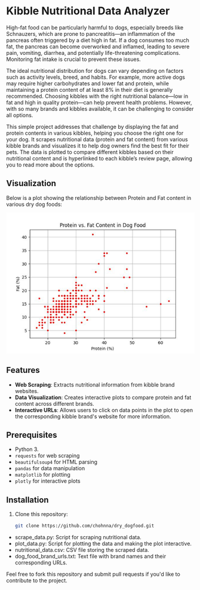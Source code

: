 # Kibble Nutritional Data Analyzer

High-fat food can be particularly harmful to dogs, especially breeds like Schnauzers, which are prone to pancreatitis—an inflammation of the pancreas often triggered by a diet high in fat. If a dog consumes too much fat, the pancreas can become overworked and inflamed, leading to severe pain, vomiting, diarrhea, and potentially life-threatening complications. Monitoring fat intake is crucial to prevent these issues.

The ideal nutritional distribution for dogs can vary depending on factors such as activity levels, breed, and habits. For example, more active dogs may require higher carbohydrates and lower fat and protein, while maintaining a protein content of at least 8% in their diet is generally recommended. Choosing kibbles with the right nutritional balance—low in fat and high in quality protein—can help prevent health problems. However, with so many brands and kibbles available, it can be challenging to consider all options.

This simple project addresses that challenge by displaying the fat and protein contents in various kibbles, helping you choose the right one for your dog. It scrapes nutritional data (protein and fat content) from various kibble brands and visualizes it to help dog owners find the best fit for their pets. The data is plotted to compare different kibbles based on their nutritional content and is hyperlinked to each kibble’s review page, allowing you to read more about the options.


## Visualization

Below is a plot showing the relationship between Protein and Fat content in various dry dog foods:

![Protein vs Fat Content](drydogfood.jpeg)

## Features

- **Web Scraping**: Extracts nutritional information from kibble brand websites.
- **Data Visualization**: Creates interactive plots to compare protein and fat content across different brands.
- **Interactive URLs**: Allows users to click on data points in the plot to open the corresponding kibble brand's website for more information.

## Prerequisites

- Python 3.
- `requests` for web scraping
- `beautifulsoup4` for HTML parsing
- `pandas` for data manipulation
- `matplotlib` for plotting
- `plotly` for interactive plots

## Installation

1. Clone this repository:
   ```bash
   git clone https://github.com/chohnna/dry_dogfood.git

- scrape_data.py: Script for scraping nutritional data.
- plot_data.py: Script for plotting the data and making the plot interactive.
- nutritional_data.csv: CSV file storing the scraped data.
- dog_food_brand_urls.txt: Text file with brand names and their corresponding URLs.

Feel free to fork this repository and submit pull requests if you'd like to contribute to the project.